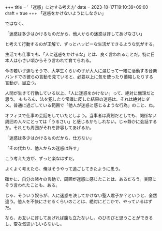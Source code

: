 +++
title = '「迷惑」に対する考え方'
date = 2023-10-17T19:10:39+09:00
draft = true
+++
「迷惑をかけないようにしなさい」

ではなく、

「迷惑は多少はかけるものだから、他人からの迷惑は許してあげなさい」

と考えて行動するのが正解で、ずっとハッピーな生活ができるような気がする。

生活でも仕事でも、「人に迷惑をかけるな」とは、良く言われることだ。特に日本人は小さい頃からそう言われて育てられる。

今の若い子達もそうで、大学生くらいの子が大人に混じって一緒に活動する音楽バンドでの彼らの言動を見ていると、必要以上に気を使ったり萎縮したりする言動が、目立つ。

人間が生きて行動している以上、「人に迷惑をかけない」って、絶対に無理だと思う。
もちろん、法を犯したり常識に反した結果の迷惑は、それは絶対にダメ。普通に過ごしている範囲で「他人が迷惑と感じるような行為」のこと、ね。

オフィスで仕事の会話をしていたとしよう。当事者は真剣だとしても、関係ない周囲の人々にとっては「うるさい」と感じるかもしれない。じゃ静かに会話するか。それとも周囲がそれを許容してあげるか。

「迷惑は多少はかけるものだから、仕方ない」

「その代わり、他人からの迷惑は許す」

こう考えた方が、ずっと楽なはずだ。

よくよく考えたら、俺はそうやって過ごしてきたように思う。

確かに、自分の諸々の言動で、周囲が迷惑に感じたことは、あるだろう。実際にそう言われたことも、ある。

じゃ、そういう奴らが、人に迷惑を決してかけない聖人君子か？というと、全然違う。他人を不快にさせるくらいのことは、絶対にどこかで、やっているはずだ。

なら、お互いに許してあげれば腹も立たないし、のびのびと思うことができるし、変な気遣いもいらないし。